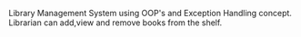 Library Management System using OOP's and Exception Handling concept. Librarian can add,view and remove books from the shelf.
